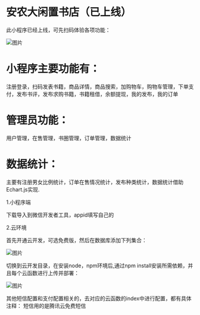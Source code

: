 # 安农大闲置书店（已上线）




此小程序已经上线，可先扫码体验各项功能：

![图片](https://github.com/JX520/WXmini-Cloud-Bookshop/blob/master/Img/book.jpg)

# 小程序主要功能有：
注册登录，扫码发表书籍，商品详情，商品搜索，加购物车，购物车管理，下单支付，发布书评，发布求购书籍，书籍租借，余额提现，我的发布，我的订单

# 管理员功能：
用户管理，在售管理，书圈管理，订单管理，数据统计

# 数据统计：
主要有注册男女比例统计，订单在售情况统计，发布种类统计，数据统计借助Echart.js实现.

1.小程序端

下载导入到微信开发者工具，appid填写自己的


2.云环境

首先开通云开发，可选免费版，然后在数据库添加下列集合：

![图片](https://github.com/JX520/WXmini-Cloud-Bookshop/blob/master/Img/collection.png)

切换到云开发目录，在安装node，npm环境后,通过npm install安装所需依赖，并且每个云函数进行上传并部署：

![图片](https://github.com/JX520/WXmini-Cloud-Bookshop/blob/master/Img/cloud.png)

其他短信配置和支付配置相关的，去对应的云函数的index中进行配置，都有具体注释：
短信用的是腾讯云免费短信
